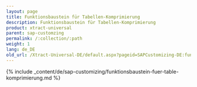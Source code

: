```yaml
---
layout: page
title: Funktionsbaustein für Tabellen-Komprimierung
description: Funktionsbaustein für Tabellen-Komprimierung
product: xtract-universal
parent: sap-customzing
permalink: /:collection/:path
weight: 1
lang: de_DE
old_url: /Xtract-Universal-DE/default.aspx?pageid=SAPCustomizing-DE:funktionsbaustein-fuer-table-komprimierung	
---
```


{% include _content/de/sap-customizing/funktionsbaustein-fuer-table-komprimierung.md  %}